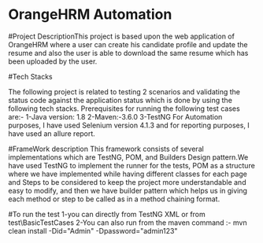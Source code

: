 # OrangeHRM Automation
#Project DescriptionThis project is based upon the web application of OrangeHRM 
where a user can create his candidate profile and update the resume 
and also the user is able to download the same resume which has been uploaded by the user.

#Tech Stacks

The following project is related to testing 2 scenarios and validating the status code against the application
status which is done by using the following tech stacks.
Prerequisites for running the following test cases are:-
1-Java version: 1.8
2-Maven:-3.6.0
3-TestNG
For Automation purposes, I have used Selenium version 4.1.3 and for reporting purposes, I have used an allure report.


#FrameWork description
This framework consists of several implementations which are TestNG, POM, 
and Builders Design pattern.We have used TestNG to implement the runner for the tests, 
POM as a structure where we have implemented while having different classes for each page 
and Steps to be considered to keep the project more understandable and easy to modify, 
and then we have builder pattern which helps us in giving each method 
or step to be called as in a method chaining format.


#To run the test
1-you can directly from TestNG XML or from test\BasicTestCases
2-You can also run from the maven command :- mvn clean install -Did="Admin" -Dpassword="admin123"
